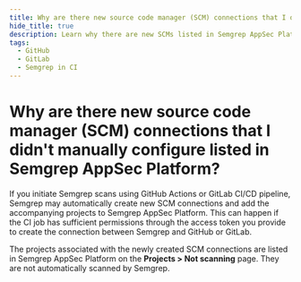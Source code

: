 ```yaml
---
title: Why are there new source code manager (SCM) connections that I didn't manually configure listed in Semgrep AppSec Platform?
hide_title: true
description: Learn why there are new SCMs listed in Semgrep AppSec Platform.
tags:
  - GitHub
  - GitLab
  - Semgrep in CI
---
```


# Why are there new source code manager (SCM) connections that I didn't manually configure listed in Semgrep AppSec Platform?

If you initiate Semgrep scans using GitHub Actions or GitLab CI/CD pipeline, Semgrep may automatically create new SCM connections and add the accompanying projects to Semgrep AppSec Platform. This can happen if the CI job has sufficient permissions through the access token you provide to create the connection between Semgrep and GitHub or GitLab.

The projects associated with the newly created SCM connections are listed in Semgrep AppSec Platform on the **Projects > Not scanning** page. They are not automatically scanned by Semgrep.
